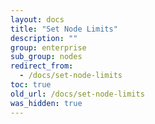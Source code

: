 ```yaml
---
layout: docs
title: "Set Node Limits"
description: ""
group: enterprise
sub_group: nodes
redirect_from:
  - /docs/set-node-limits
toc: true
old_url: /docs/set-node-limits
was_hidden: true
---
```

